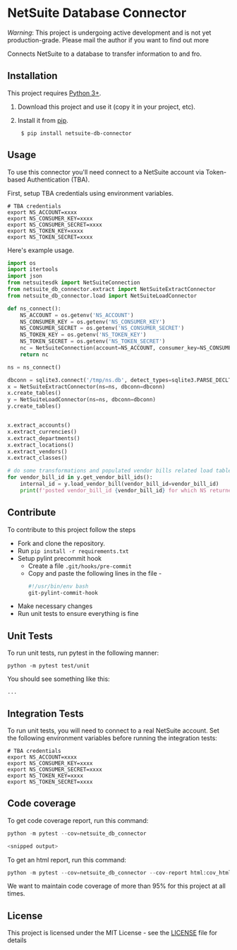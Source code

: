 # NetSuite Database Connector

*Warning*: This project is undergoing active development and is not yet production-grade. Please mail the author if you want to find out more

Connects NetSuite to a database to transfer information to and fro.

## Installation

This project requires [Python 3+](https://www.python.org/downloads/).

1. Download this project and use it (copy it in your project, etc).
2. Install it from [pip](https://pypi.org).

        $ pip install netsuite-db-connector

## Usage

To use this connector you'll need connect to a NetSuite account via Token-based Authentication (TBA).

First, setup TBA credentials using environment variables.

```
# TBA credentials
export NS_ACCOUNT=xxxx
export NS_CONSUMER_KEY=xxxx
export NS_CONSUMER_SECRET=xxxx
export NS_TOKEN_KEY=xxxx
export NS_TOKEN_SECRET=xxxx

```

Here's example usage. 

```python
import os
import itertools
import json
from netsuitesdk import NetSuiteConnection
from netsuite_db_connector.extract import NetSuiteExtractConnector
from netsuite_db_connector.load import NetSuiteLoadConnector

def ns_connect():
    NS_ACCOUNT = os.getenv('NS_ACCOUNT')
    NS_CONSUMER_KEY = os.getenv('NS_CONSUMER_KEY')
    NS_CONSUMER_SECRET = os.getenv('NS_CONSUMER_SECRET')
    NS_TOKEN_KEY = os.getenv('NS_TOKEN_KEY')
    NS_TOKEN_SECRET = os.getenv('NS_TOKEN_SECRET')
    nc = NetSuiteConnection(account=NS_ACCOUNT, consumer_key=NS_CONSUMER_KEY, consumer_secret=NS_CONSUMER_SECRET,                   token_key=NS_TOKEN_KEY, token_secret=NS_TOKEN_SECRET)
    return nc

ns = ns_connect()

dbconn = sqlite3.connect('/tmp/ns.db', detect_types=sqlite3.PARSE_DECLTYPES|sqlite3.PARSE_COLNAMES)
x = NetSuiteExtractConnector(ns=ns, dbconn=dbconn)
x.create_tables()
y = NetSuiteLoadConnector(ns=ns, dbconn=dbconn)
y.create_tables()


x.extract_accounts()
x.extract_currencies()
x.extract_departments()
x.extract_locations()
x.extract_vendors()
x.extract_classes()

# do some transformations and populated vendor bills related load tables
for vendor_bill_id in y.get_vendor_bill_ids():
    internal_id = y.load_vendor_bill(vendor_bill_id=vendor_bill_id)
    print(f'posted vendor_bill_id {vendor_bill_id} for which NS returned {internal_id}')
```

## Contribute

To contribute to this project follow the steps

* Fork and clone the repository.
* Run `pip install -r requirements.txt`
* Setup pylint precommit hook
    * Create a file `.git/hooks/pre-commit`
    * Copy and paste the following lines in the file - 
        ```bash
        #!/usr/bin/env bash 
        git-pylint-commit-hook
        ```
* Make necessary changes
* Run unit tests to ensure everything is fine

## Unit Tests

To run unit tests, run pytest in the following manner:

```
python -m pytest test/unit
```

You should see something like this:
```
...
```

## Integration Tests

To run unit tests, you will need to connect to a real NetSuite account. Set the following environment variables before running the integration tests:

```
# TBA credentials
export NS_ACCOUNT=xxxx
export NS_CONSUMER_KEY=xxxx
export NS_CONSUMER_SECRET=xxxx
export NS_TOKEN_KEY=xxxx
export NS_TOKEN_SECRET=xxxx

```

## Code coverage

To get code coverage report, run this command:

```python
python -m pytest --cov=netsuite_db_connector

<snipped output>

```

To get an html report, run this command:

```python
python -m pytest --cov=netsuite_db_connector --cov-report html:cov_html
```

We want to maintain code coverage of more than 95% for this project at all times.

## License

This project is licensed under the MIT License - see the [LICENSE](LICENSE) file for details
